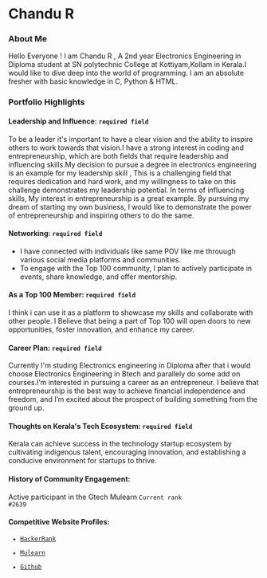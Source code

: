 # Chandu R

### About Me
Hello Everyone ! I am Chandu R , A 2nd year Electronics Engineering in Diploma student at SN polytechnic College at Kottiyam,Kollam in Kerala.I would like to dive deep into the world of programming. I am an absolute fresher with basic knowledge in C, Python & HTML.

### Portfolio Highlights

#### Leadership and Influence: `required field`

To be a leader it's important to have a clear vision and the ability to inspire others to work towards that vision.I have a strong interest in coding and entrepreneurship, which are both fields that require leadership and influencing skills.My decision to pursue a degree in electronics engineering is an example for my leadership skill , This is a challenging field that requires dedication and hard work, and my willingness to take on this challenge demonstrates my leadership potential.
In terms of influencing skills, My interest in entrepreneurship is a great example. By pursuing my dream of starting my own business, I would like to demonstrate the power of entrepreneurship and inspiring others to do the same.

#### Networking: `required field`
<ul dir="auto">
<li>I have connected with individuals like same POV like me throuugh various social media platforms and communities.</li>
<li>To engage with the Top 100 community, I plan to actively participate in events, share knowledge, and offer mentorship.</li>
</ul>

#### As a Top 100 Member: `required field`

I think i can use it as a platform to showcase my skills and collaborate with other people. I Believe that being a part of Top 100 will open doors to new opportunities, foster innovation, and enhance my career.

#### Career Plan: `required field`

Currently I'm studing Electronics engineering in Diploma after that i would choose Electronics Engineering in Btech and parallely do some add on courses.I’m interested in pursuing a career as an entrepreneur. I believe that entrepreneurship is the best way to achieve financial independence and freedom, and I’m excited about the prospect of building something from the ground up. 

#### Thoughts on Kerala's Tech Ecosystem: `required field`

Kerala can achieve success in the technology startup ecosystem by cultivating indigenous talent, encouraging innovation, and establishing a conducive environment for startups to thrive.


#### History of Community Engagement:

Active participant in the Gtech Mulearn <code>Current rank #2639</code>


#### Competitive Website Profiles:
<ul dir="auto">
<code><li><a href="https://www.hackerrank.com/connect_chandur" rel="nofollow">HackerRank</a></li> </code>
<code><li><a href="https://app.mulearn.org/profile/chandur@mulearn" rel="nofollow">Mulearn</a></li> </code>
<code><li><a href="https://github.com/chandur04" rel="nofollow">Github</a></li></code>
</ul>

